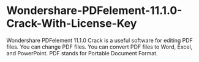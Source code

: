# Wondershare-PDFelement-11.1.0-Crack-With-License-Key
Wondershare PDFelement 11.1.0 Crack is a useful software for editing PDF files. You can change PDF files. You can convert PDF files to Word, Excel, and PowerPoint. PDF stands for Portable Document Format.
